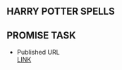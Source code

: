 ## HARRY POTTER SPELLS ##   
## PROMISE TASK ##      
* Published URL   
 [LINK](https://harrypotterspell.netlify.app/)
